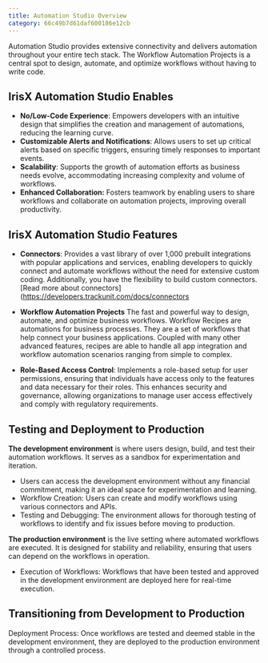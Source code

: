```yaml
---
title: Automation Studio Overview
category: 66c49b7d61daf600186e12cb
---
```


Automation Studio provides extensive connectivity and delivers automation throughout your entire tech stack. The Workflow Automation Projects is a central spot to design, automate, and optimize workflows without having to write code. 


## IrisX Automation Studio Enables
- **No/Low-Code Experience**: Empowers developers with an intuitive design that simplifies the creation and management of automations, reducing the learning curve.
- **Customizable Alerts and Notifications**: Allows users to set up critical alerts based on specific triggers, ensuring timely responses to important events.
- **Scalability**: Supports the growth of automation efforts as business needs evolve, accommodating increasing complexity and volume of workflows.
- **Enhanced Collaboration:** Fosters teamwork by enabling users to share workflows and collaborate on automation projects, improving overall productivity.


## IrisX Automation Studio Features

- **Connectors**: Provides a vast library of over 1,000 prebuilt integrations with popular applications and services, enabling developers to quickly connect and automate workflows without the need for extensive custom coding. Additionally, you have the flexibility to build custom connectors. [Read more about connectors](https://developers.trackunit.com/docs/connectors

- **Workflow Automation Projects**
The fast and powerful way to design, automate, and optimize business workflows. Workflow Recipes are automations for business processes. They are a set of workflows that help connect your business applications. Coupled with many other advanced features, recipes are able to handle all app integration and workflow automation scenarios ranging from simple to complex.



- **Role-Based Access Control**: Implements a role-based setup for user permissions, ensuring that individuals have access only to the features and data necessary for their roles. This enhances security and governance, allowing organizations to manage user access effectively and comply with regulatory requirements.


## Testing and Deployment to Production
**The development environment** is where users design, build, and test their automation workflows. It serves as a sandbox for experimentation and iteration.

- Users can access the development environment without any financial commitment, making it an ideal space for experimentation and learning.
- Workflow Creation: Users can create and modify workflows using various connectors and APIs.
- Testing and Debugging: The environment allows for thorough testing of workflows to identify and fix issues before moving to production.

**The production environment** is the live setting where automated workflows are executed. It is designed for stability and reliability, ensuring that users can depend on the workflows in operation.

- Execution of Workflows: Workflows that have been tested and approved in the development environment are deployed here for real-time execution.


## Transitioning from Development to Production
Deployment Process: Once workflows are tested and deemed stable in the development environment, they are deployed to the production environment through a controlled process.
